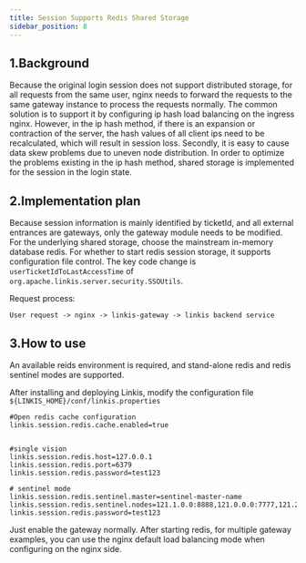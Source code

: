 ```yaml
---
title: Session Supports Redis Shared Storage
sidebar_position: 8
---
```

## 1.Background
Because the original login session does not support distributed storage, for all requests from the same user, nginx needs to forward the requests to the same gateway instance to process the requests normally.
The common solution is to support it by configuring ip hash load balancing on the ingress nginx.
However, in the ip hash method, if there is an expansion or contraction of the server, the hash values ​​of all client ips need to be recalculated, which will result in session loss.
Secondly, it is easy to cause data skew problems due to uneven node distribution. 
In order to optimize the problems existing in the ip hash method, shared storage is implemented for the session in the login state.

## 2.Implementation plan
Because session information is mainly identified by ticketId, and all external entrances are gateways, only the gateway module needs to be modified.
For the underlying shared storage, choose the mainstream in-memory database redis. For whether to start redis session storage, it supports configuration file control.
The key code change is `userTicketIdToLastAccessTime` of `org.apache.linkis.server.security.SSOUtils`.

Request process:

`User request -> nginx -> linkis-gateway -> linkis backend service`


## 3.How to use
 
An available reids environment is required, and stand-alone redis and redis sentinel modes are supported.

After installing and deploying Linkis, modify the configuration file `${LINKIS_HOME}/conf/linkis.properties`
```shell script
#Open redis cache configuration
linkis.session.redis.cache.enabled=true


#single vision
linkis.session.redis.host=127.0.0.1
linkis.session.redis.port=6379
linkis.session.redis.password=test123

# sentinel mode
linkis.session.redis.sentinel.master=sentinel-master-name
linkis.session.redis.sentinel.nodes=121.1.0.0:8888,121.0.0.0:7777,121.2.0.0:6666
linkis.session.redis.password=test123

```

Just enable the gateway normally. After starting redis, for multiple gateway examples, you can use the nginx default load balancing mode when configuring on the nginx side.


